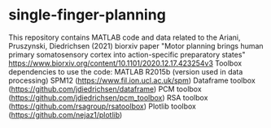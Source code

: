 # single-finger-planning
This repository contains MATLAB code and data related to the Ariani, Pruszynski, Diedrichsen (2021) biorxiv paper "Motor planning brings human primary somatosensory cortex into action-specific preparatory states" https://www.biorxiv.org/content/10.1101/2020.12.17.423254v3  Toolbox dependencies to use the code:      MATLAB R2015b (version used in data processing)     SPM12 (https://www.fil.ion.ucl.ac.uk/spm)     Dataframe toolbox (https://github.com/jdiedrichsen/dataframe)     PCM toolbox (https://github.com/jdiedrichsen/pcm_toolbox)     RSA toolbox (https://github.com/rsagroup/rsatoolbox)     Plotlib toolbox (https://github.com/nejaz1/plotlib)
